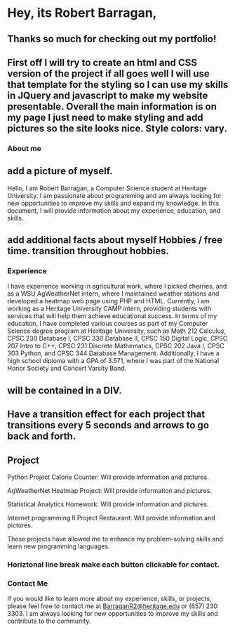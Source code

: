 # Hey, its Robert Barragan,

## Thanks so much for checking out my portfolio!

## First off I will try to create an html and CSS version of the project if all goes well I will use that template for the styling so I can use my skills in JQuery and javascript to make my website presentable. Overall the main information is on my page I just need to make styling and add pictures so the site looks nice. Style colors: vary.


### About me

## add a picture of myself.

Hello, I am Robert Barragan, a Computer Science student at Heritage University. I am passionate about programming and am always looking for new opportunities to improve my skills and expand my knowledge. In this document, I will provide information about my experience, education, and skills. 

## add additional facts about myself Hobbies / free time. transition throughout hobbies.

### Experience

I have experience working in agricultural work, where I picked cherries, and as a WSU AgWeatherNet intern, where I maintained weather stations and developed a heatmap web page using PHP and HTML. Currently, I am working as a Heritage University CAMP intern, providing students with services that will help them achieve educational success. In terms of my education, I have completed various courses as part of my Computer Science degree program at Heritage University, such as Math 212 Calculus, CPSC 230 Database I, CPSC 330 Database II, CPSC 150 Digital Logic, CPSC 207 Intro to C++, CPSC 231 Discrete Mathematics, CPSC 202 Java I, CPSC 303 Python, and CPSC 344 Database Management. Additionally, I have a high school diploma with a GPA of 3.571, where I was part of the National Honor Society and Concert Varsity Band. 

## will be contained in a DIV.
## Have a transition effect for each project that transitions every 5 seconds and arrows to go back and forth.

## Project

Python Project Calorie Counter: Will provide information and pictures.

AgWeatherNet Heatmap Project: Will provide information and pictures.

Statistical Analytics Homework: Will provide information and pictures.

Internet programming II Project Restaurant: Will provide information and pictures.

These projects have allowed me to enhance my problem-solving skills and learn new programming languages. 




### Horiztonal line break make each button clickable for contact.

### Contact Me

If you would like to learn more about my experience, skills, or projects, please feel free to contact me at BarraganR2@heritage.edu or (657) 230 3303. I am always looking for new opportunities to improve my skills and contribute to the community.
